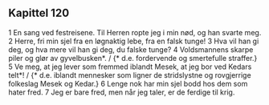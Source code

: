 ## Kapittel 120

1 En sang ved festreisene. Til Herren ropte jeg i min nød, og han svarte meg.
2 Herre, fri min sjel fra en løgnaktig lebe, fra en falsk tunge!
3 Hva vil han gi deg, og hva mere vil han gi deg, du falske tunge?
4 Voldsmannens skarpe piler og glør av gyvelbusken*. / {* d.e. fordervende og smertefulle straffer.}
5 Ve meg, at jeg lever som fremmed iblandt Mesek, at jeg bor ved Kedars telt*! / {* d.e. iblandt mennesker som ligner de stridslystne og rovgjerrige folkeslag Mesek og Kedar.}
6 Lenge nok har min sjel bodd hos dem som hater fred.
7 Jeg er bare fred, men når jeg taler, er de ferdige til krig.
